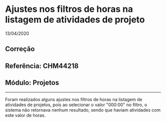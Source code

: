 # Ajustes nos filtros de horas na listagem de atividades de projeto
13/04/2020
## Correção
## Referência: CHM44218
## Módulo: Projetos
***

Foram realizados alguns ajustes nos filtros de horas na listagem de atividades de projetos, pois ao selecionar o valor "000:00" no filtro, o sistema não retornava nenhum resultado, sendo que haviam atividades com este valor de horas.
